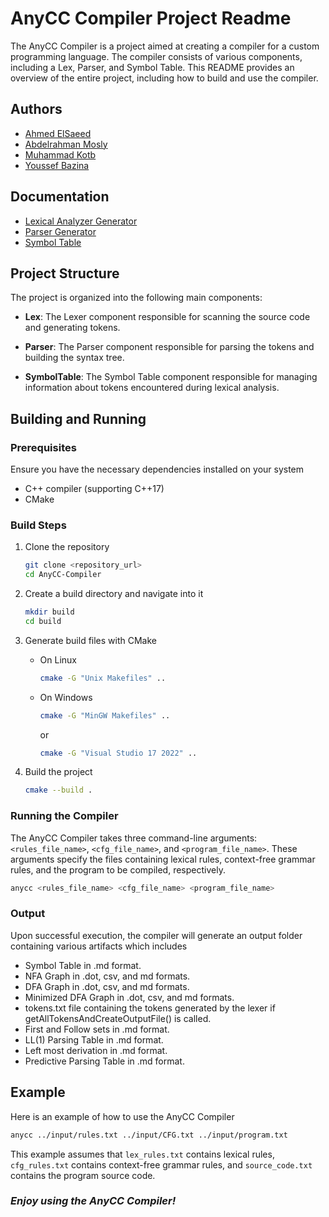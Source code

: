 # AnyCC Compiler Project Readme

The AnyCC Compiler is a project aimed at creating a compiler for a custom programming language. The compiler consists of
various components, including a Lex, Parser, and Symbol Table. This README provides an overview of the entire project,
including how to build and use the compiler.

## Authors

- [Ahmed ElSaeed](https://github.com/Ahmedelsa3eed)
- [Abdelrahman Mosly](https://github.com/AbdelrahmanMosly)
- [Muhammad Kotb](https://github.com/MuhammadKotb)
- [Youssef Bazina](https://github.com/Bazina)

## Documentation

- [Lexical Analyzer Generator](https://github.com/anycc-org/anycc/blob/ANYCC-54-Write-Documentation/docs/Lexical%20Analyzer%20Generator.md)
- [Parser Generator](https://github.com/anycc-org/anycc/blob/ANYCC-54-Write-Documentation/docs/Parser%20Generator.md)
- [Symbol Table](https://github.com/anycc-org/anycc/blob/ANYCC-54-Write-Documentation/docs/Symbol%20Table.md)

## Project Structure

The project is organized into the following main components:

- **Lex**: The Lexer component responsible for scanning the source code and generating tokens.

- **Parser**: The Parser component responsible for parsing the tokens and building the syntax tree.

- **SymbolTable**: The Symbol Table component responsible for managing information about tokens encountered during
  lexical analysis.

## Building and Running

### Prerequisites

Ensure you have the necessary dependencies installed on your system

- C++ compiler (supporting C++17)
- CMake

### Build Steps

1. Clone the repository

    ```bash
    git clone <repository_url>
    cd AnyCC-Compiler
    ```

2. Create a build directory and navigate into it

    ```bash
    mkdir build
    cd build
    ```

3. Generate build files with CMake

    - On Linux
        ```bash
        cmake -G "Unix Makefiles" ..
        ```
    - On Windows
        ```bash
        cmake -G "MinGW Makefiles" ..
        ```
      or
        ```bash
        cmake -G "Visual Studio 17 2022" ..
        ```

4. Build the project
      ```bash
      cmake --build .
      ```

### Running the Compiler

The AnyCC Compiler takes three command-line arguments: `<rules_file_name>`, `<cfg_file_name>`,
and `<program_file_name>`. These arguments specify the files containing lexical rules, context-free grammar rules, and
the program to be compiled, respectively.

```bash
anycc <rules_file_name> <cfg_file_name> <program_file_name>
```

### Output

Upon successful execution, the compiler will generate an output folder containing various artifacts which includes

- Symbol Table in .md format.
- NFA Graph in .dot, csv, and md formats.
- DFA Graph in .dot, csv, and md formats.
- Minimized DFA Graph in .dot, csv, and md formats.
- tokens.txt file containing the tokens generated by the lexer if getAllTokensAndCreateOutputFile() is called.
- First and Follow sets in .md format.
- LL(1) Parsing Table in .md format.
- Left most derivation in .md format.
- Predictive Parsing Table in .md format.

## Example

Here is an example of how to use the AnyCC Compiler

```bash
anycc ../input/rules.txt ../input/CFG.txt ../input/program.txt
```

This example assumes that `lex_rules.txt` contains lexical rules, `cfg_rules.txt` contains context-free grammar rules,
and `source_code.txt` contains the program source code.

### ***Enjoy using the AnyCC Compiler!***
